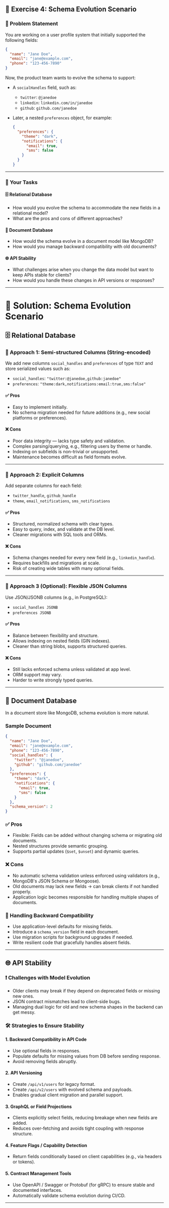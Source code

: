 ## 📌 Exercise 4: Schema Evolution Scenario

### 🧩 Problem Statement

You are working on a user profile system that initially supported the following fields:

```json
{
  "name": "Jane Doe",
  "email": "jane@example.com",
  "phone": "123-456-7890"
}
```

Now, the product team wants to evolve the schema to support:

- A `socialHandles` field, such as:
  - `twitter`: `@janedoe`
  - `linkedin`: `linkedin.com/in/janedoe`
  - `github`: `github.com/janedoe`

- Later, a nested `preferences` object, for example:
  ```json
  {
    "preferences": {
      "theme": "dark",
      "notifications": {
        "email": true,
        "sms": false
      }
    }
  }
  ```

---

### 🎯 Your Tasks

#### 🗄️ Relational Database

- How would you evolve the schema to accommodate the new fields in a relational model?
- What are the pros and cons of different approaches?

#### 📄 Document Database

- How would the schema evolve in a document model like MongoDB?
- How would you manage backward compatibility with old documents?

#### 🌐 API Stability

- What challenges arise when you change the data model but want to keep APIs stable for clients?
- How would you handle these changes in API versions or responses?

---


# 📘 Solution: Schema Evolution Scenario

## 🗄️ Relational Database

### 🔹 Approach 1: Semi-structured Columns (String-encoded)

We add new columns `social_handles` and `preferences` of type `TEXT` and store serialized values such as:

- `social_handles`: `"twitter:@janedoe,github:janedoe"`
- `preferences`: `"theme:dark,notifications:email:true,sms:false"`

#### ✅ Pros
- Easy to implement initially.
- No schema migration needed for future additions (e.g., new social platforms or preferences).

#### ❌ Cons
- Poor data integrity — lacks type safety and validation.
- Complex parsing/querying, e.g., filtering users by theme or handle.
- Indexing on subfields is non-trivial or unsupported.
- Maintenance becomes difficult as field formats evolve.

---

### 🔹 Approach 2: Explicit Columns

Add separate columns for each field:

- `twitter_handle`, `github_handle`
- `theme`, `email_notifications`, `sms_notifications`

#### ✅ Pros
- Structured, normalized schema with clear types.
- Easy to query, index, and validate at the DB level.
- Cleaner migrations with SQL tools and ORMs.

#### ❌ Cons
- Schema changes needed for every new field (e.g., `linkedin_handle`).
- Requires backfills and migrations at scale.
- Risk of creating wide tables with many optional fields.

---

### 🔹 Approach 3 (Optional): Flexible JSON Columns

Use JSON/JSONB columns (e.g., in PostgreSQL):

- `social_handles JSONB`
- `preferences JSONB`

#### ✅ Pros
- Balance between flexibility and structure.
- Allows indexing on nested fields (GIN indexes).
- Cleaner than string blobs, supports structured queries.

#### ❌ Cons
- Still lacks enforced schema unless validated at app level.
- ORM support may vary.
- Harder to write strongly typed queries.

---

## 📄 Document Database

In a document store like MongoDB, schema evolution is more natural.

### Sample Document
```json
{
  "name": "Jane Doe",
  "email": "jane@example.com",
  "phone": "123-456-7890",
  "social_handles": {
    "twitter": "@janedoe",
    "github": "github.com/janedoe"
  },
  "preferences": {
    "theme": "dark",
    "notifications": {
      "email": true,
      "sms": false
    }
  },
  "schema_version": 2
}
```

### ✅ Pros
- Flexible: Fields can be added without changing schema or migrating old documents.
- Nested structures provide semantic grouping.
- Supports partial updates (`$set`, `$unset`) and dynamic queries.

### ❌ Cons
- No automatic schema validation unless enforced using validators (e.g., MongoDB's JSON Schema or Mongoose).
- Old documents may lack new fields → can break clients if not handled properly.
- Application logic becomes responsible for handling multiple shapes of documents.

### 🔄 Handling Backward Compatibility
- Use application-level defaults for missing fields.
- Introduce a `schema_version` field in each document.
- Use migration scripts for background upgrades if needed.
- Write resilient code that gracefully handles absent fields.

---

## 🌐 API Stability

### ❗ Challenges with Model Evolution
- Older clients may break if they depend on deprecated fields or missing new ones.
- JSON contract mismatches lead to client-side bugs.
- Managing dual logic for old and new schema shapes in the backend can get messy.

### 🛠️ Strategies to Ensure Stability

#### 1. **Backward Compatibility in API Code**
- Use optional fields in responses.
- Populate defaults for missing values from DB before sending response.
- Avoid removing fields abruptly.

#### 2. **API Versioning**
- Create `/api/v1/users` for legacy format.
- Create `/api/v2/users` with evolved schema and payloads.
- Enables gradual client migration and parallel support.

#### 3. **GraphQL or Field Projections**
- Clients explicitly select fields, reducing breakage when new fields are added.
- Reduces over-fetching and avoids tight coupling with response structure.

#### 4. **Feature Flags / Capability Detection**
- Return fields conditionally based on client capabilities (e.g., via headers or tokens).

#### 5. **Contract Management Tools**
- Use OpenAPI / Swagger or Protobuf (for gRPC) to ensure stable and documented interfaces.
- Automatically validate schema evolution during CI/CD.

---